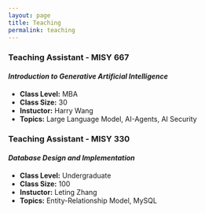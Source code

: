 ```yaml
---
layout: page
title: Teaching
permalink: teaching
---
```

### Teaching Assistant - MISY 667 
#### _Introduction to Generative Artificial Intelligence_
- **Class Level:** MBA
- **Class Size:** 30
- **Instuctor:** Harry Wang
- **Topics:** Large Language Model, AI-Agents, AI Security

### Teaching Assistant - MISY 330
#### _Database Design and Implementation_ 
- **Class Level:** Undergraduate 
- **Class Size:** 100
- **Instuctor:** Leting Zhang
- **Topics:** Entity-Relationship Model, MySQL


